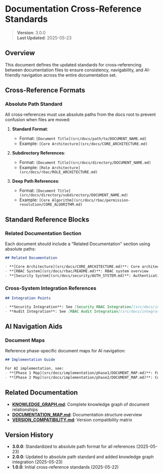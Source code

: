 
# Documentation Cross-Reference Standards

> **Version**: 3.0.0  
> **Last Updated**: 2025-05-23

## Overview

This document defines the updated standards for cross-referencing between documentation files to ensure consistency, navigability, and AI-friendly navigation across the entire documentation set.

## Cross-Reference Formats

### Absolute Path Standard

All cross-references must use absolute paths from the docs root to prevent confusion when files are moved:

1. **Standard Format**:
   - Format: `[Document Title](src/docs/path/to/DOCUMENT_NAME.md)`
   - Example: `[Core Architecture](src/docs/CORE_ARCHITECTURE.md)`

2. **Subdirectory References**:
   - Format: `[Document Title](src/docs/directory/DOCUMENT_NAME.md)`
   - Example: `[Role Architecture](src/docs/rbac/ROLE_ARCHITECTURE.md)`

3. **Deep Path References**:
   - Format: `[Document Title](src/docs/directory/subdirectory/DOCUMENT_NAME.md)`
   - Example: `[Core Algorithm](src/docs/rbac/permission-resolution/CORE_ALGORITHM.md)`

## Standard Reference Blocks

### Related Documentation Section

Each document should include a "Related Documentation" section using absolute paths:

```markdown
## Related Documentation

- **[Core Architecture](src/docs/CORE_ARCHITECTURE.md)**: Core architectural principles
- **[RBAC System](src/docs/rbac/README.md)**: RBAC system overview
- **[Security System](src/docs/security/AUTH_SYSTEM.md)**: Authentication system details
```

### Cross-System Integration References

```markdown
## Integration Points

- **Security Integration**: See [Security RBAC Integration](src/docs/integration/SECURITY_RBAC_INTEGRATION.md)
- **Audit Integration**: See [RBAC Audit Integration](src/docs/integration/RBAC_AUDIT_INTEGRATION.md)
```

## AI Navigation Aids

### Document Maps

Reference phase-specific document maps for AI navigation:

```markdown
## Implementation Guide

For AI implementation, see:
- **[Phase 1 Map](src/docs/implementation/phase1/DOCUMENT_MAP.md)**: Foundation implementation
- **[Phase 2 Map](src/docs/implementation/phase2/DOCUMENT_MAP.md)**: Core features implementation
```

## Related Documentation

- **[KNOWLEDGE_GRAPH.md](src/docs/KNOWLEDGE_GRAPH.md)**: Complete knowledge graph of document relationships
- **[DOCUMENTATION_MAP.md](src/docs/DOCUMENTATION_MAP.md)**: Documentation structure overview
- **[VERSION_COMPATIBILITY.md](src/docs/VERSION_COMPATIBILITY.md)**: Version compatibility matrix

## Version History

- **3.0.0**: Standardized to absolute path format for all references (2025-05-23)
- **2.0.0**: Updated to absolute path standard and added knowledge graph integration (2025-05-23)
- **1.0.0**: Initial cross-reference standards (2025-05-22)

